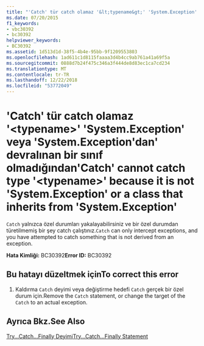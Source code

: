 ```yaml
---
title: "'Catch' tür catch olamaz '&lt;typename&gt;' 'System.Exception' veya 'System.Exception'dan' devralınan bir sınıf olmadığından"
ms.date: 07/20/2015
f1_keywords:
- vbc30392
- bc30392
helpviewer_keywords:
- BC30392
ms.assetid: 1d513d1d-38f5-4b4e-95bb-9f1209553803
ms.openlocfilehash: 1ad611c1d8115faaaa3d4b4cc9ab761a41a69f5a
ms.sourcegitcommit: 0888d7b24f475c346a3f444de8d83ec1ca7cd234
ms.translationtype: MT
ms.contentlocale: tr-TR
ms.lasthandoff: 12/22/2018
ms.locfileid: "53772049"
---
```

# <a name="catch-cannot-catch-type-lttypenamegt-because-it-is-not-systemexception-or-a-class-that-inherits-from-systemexception"></a><span data-ttu-id="d6578-102">'Catch' tür catch olamaz '&lt;typename&gt;' 'System.Exception' veya 'System.Exception'dan' devralınan bir sınıf olmadığından</span><span class="sxs-lookup"><span data-stu-id="d6578-102">'Catch' cannot catch type '&lt;typename&gt;' because it is not 'System.Exception' or a class that inherits from 'System.Exception'</span></span>
<span data-ttu-id="d6578-103">`Catch` yalnızca özel durumları yakalayabilirsiniz ve bir özel durumdan türetilmemiş bir şey catch çalıştınız.</span><span class="sxs-lookup"><span data-stu-id="d6578-103">`Catch` can only intercept exceptions, and you have attempted to catch something that is not derived from an exception.</span></span>  
  
 <span data-ttu-id="d6578-104">**Hata Kimliği:** BC30392</span><span class="sxs-lookup"><span data-stu-id="d6578-104">**Error ID:** BC30392</span></span>  
  
## <a name="to-correct-this-error"></a><span data-ttu-id="d6578-105">Bu hatayı düzeltmek için</span><span class="sxs-lookup"><span data-stu-id="d6578-105">To correct this error</span></span>  
  
1.  <span data-ttu-id="d6578-106">Kaldırma `Catch` deyimi veya değiştirme hedefi `Catch` gerçek bir özel durum için.</span><span class="sxs-lookup"><span data-stu-id="d6578-106">Remove the `Catch` statement, or change the target of the `Catch` to an actual exception.</span></span>  
  
## <a name="see-also"></a><span data-ttu-id="d6578-107">Ayrıca Bkz.</span><span class="sxs-lookup"><span data-stu-id="d6578-107">See Also</span></span>  
 [<span data-ttu-id="d6578-108">Try...Catch...Finally Deyimi</span><span class="sxs-lookup"><span data-stu-id="d6578-108">Try...Catch...Finally Statement</span></span>](../../visual-basic/language-reference/statements/try-catch-finally-statement.md)  
 
